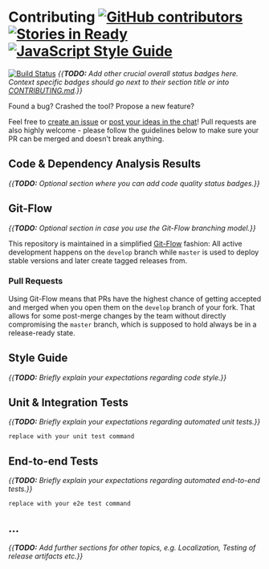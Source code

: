 # Contributing [![GitHub contributors](https://img.shields.io/github/contributors/owasp/github-template.svg)](https://github.com/owasp/github-template/graphs/contributors) [![Stories in Ready](https://badge.waffle.io/owasp/github-template.svg?label=ready&title=Ready)](http://waffle.io/owasp/github-template) [![JavaScript Style Guide](https://img.shields.io/badge/code%20style-standard-brightgreen.svg)](http://standardjs.com/)

[![Build Status](https://travis-ci.org/owasp/github-template.svg?branch=master)](https://travis-ci.org/owasp/github-template)
_{{**TODO:** Add other crucial overall status badges here. Context specific badges should go next to their section title or into [CONTRIBUTING.md]().}}_

Found a bug? Crashed the tool? Propose a new feature?

Feel free to
[create an issue](https://github.com/owasp/github-template/issues) or
[post your ideas in the chat](https://gitter.im/owasp/github-template)!
Pull requests are also highly welcome - please follow the guidelines
below to make sure your PR can be merged and doesn't break anything.

## Code & Dependency Analysis Results

_{{**TODO:** Optional section where you can add code quality status badges.}}_

## Git-Flow

_{{**TODO:** Optional section in case you use the Git-Flow branching model.}}_

This repository is maintained in a simplified
[Git-Flow](http://jeffkreeftmeijer.com/2010/why-arent-you-using-git-flow/)
fashion: All active development happens on the `develop` branch
while `master` is used to deploy stable versions and later
create tagged releases from.

### Pull Requests

Using Git-Flow means that PRs have the highest chance of getting
accepted and merged when you open them on the `develop` branch of
your fork. That allows for some post-merge changes by the team without
directly compromising the `master` branch, which is supposed to hold
always be in a release-ready state.

## Style Guide

_{{**TODO:** Briefly explain your expectations regarding code style.}}_

## Unit & Integration Tests

_{{**TODO:** Briefly explain your expectations regarding automated unit tests.}}_

```
replace with your unit test command
```

## End-to-end Tests

_{{**TODO:** Briefly explain your expectations regarding automated end-to-end tests.}}_

```
replace with your e2e test command
```

## ...

_{{**TODO:** Add further sections for other topics, e.g. Localization, Testing of release artifacts etc.}}_
